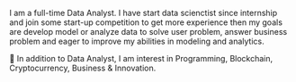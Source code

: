 I am a full-time Data Analyst. I have start data scienctist since internship and join some start-up competition to get more experience then my goals are develop model or analyze data to solve user problem, answer business problem and eager to improve my abilities in modeling and analytics.

🌱 In addition to Data Analyst, I am interest in Programming, Blockchain, Cryptocurrency, Business & Innovation.




<!---
nantnapas/nantnapas is a ✨ special ✨ repository because its `README.md` (this file) appears on your GitHub profile.
You can click the Preview link to take a look at your changes.
--->

